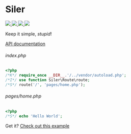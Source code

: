 # Siler

<p>
    <a href="https://travis-ci.org/leocavalcante/siler" target="_blank">
        <img src="https://img.shields.io/travis/leocavalcante/siler/master.svg?style=flat-square">
    </a>
    <a href="https://codecov.io/github/leocavalcante/siler" target="_blank">
        <img src="https://img.shields.io/codecov/c/github/leocavalcante/siler.svg?style=flat-square">
    </a>
    <a href="https://scrutinizer-ci.com/g/leocavalcante/siler/" target="_blank">
        <img src="https://img.shields.io/scrutinizer/g/leocavalcante/siler.svg?style=flat-square">
    </a>
    <a href="https://insight.sensiolabs.com/projects/703f233e-0738-4bf3-9d47-09d3c6de19b0" target="_blank">
        <img src="https://insight.sensiolabs.com/projects/703f233e-0738-4bf3-9d47-09d3c6de19b0/mini.png">
    </a>   
</p>

Keep it simple, *stupid*!

[API documentation](https://leocavalcante.github.io/siler/namespaces/Siler.html)

###### index.php
```php
<?php
/*K*/ require_once __DIR__.'/../vendor/autoload.php';
/*I*/ use function Siler\Route\route;
/*S*/ route('/', 'pages/home.php');
```
###### pages/home.php
```php
<?php
/*S*/ echo 'Hello World';
```

Get it?
[Check out this example](https://github.com/leocavalcante/siler-example)
